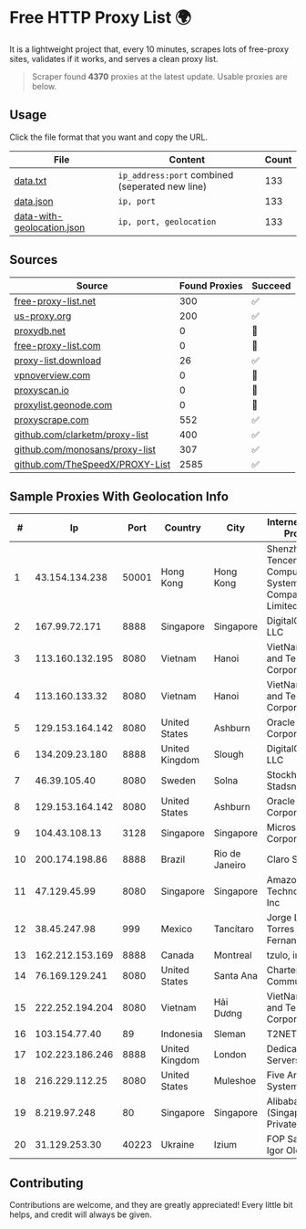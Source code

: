 
# Free HTTP Proxy List 🌍

It is a lightweight project that, every 10 minutes, scrapes lots of free-proxy sites, validates if it works, and serves a clean proxy list.


> Scraper found **4370** proxies at the latest update. Usable proxies are below.

## Usage

Click the file format that you want and copy the URL.


|File|Content|Count|
|----|-------|-----|
|[data.txt](https://raw.githubusercontent.com/themiralay/Proxy-List-World/master/data.txt)|`ip_address:port` combined (seperated new line)|133|
|[data.json](https://raw.githubusercontent.com/themiralay/Proxy-List-World/master/data.json)|`ip, port`|133|
|[data-with-geolocation.json](https://raw.githubusercontent.com/themiralay/Proxy-List-World/master/data-with-geolocation.json)|`ip, port, geolocation`|133|

## Sources

|Source|Found Proxies|Succeed|
|------|-------------|-------|
|[free-proxy-list.net](https://free-proxy-list.net)|300|✅|
|[us-proxy.org](https://www.us-proxy.org)|200|✅|
|[proxydb.net](http://proxydb.net)|0|🚫|
|[free-proxy-list.com](https://free-proxy-list.com/?page=&port=&type%5B%5D=http&type%5B%5D=https&up_time=0&search=Search)|0|🚫|
|[proxy-list.download](https://www.proxy-list.download/HTTP)|26|✅|
|[vpnoverview.com](https://vpnoverview.com/privacy/anonymous-browsing/free-proxy-servers)|0|🚫|
|[proxyscan.io](https://www.proxyscan.io)|0|🚫|
|[proxylist.geonode.com](https://proxylist.geonode.com/api/proxy-list?limit=300&page=1&sort_by=lastChecked&sort_type=desc&protocols=http,https)|0|🚫|
|[proxyscrape.com](https://api.proxyscrape.com/v2/?request=displayproxies&protocol=http&timeout=10000&country=all&ssl=all&anonymity=all)|552|✅|
|[github.com/clarketm/proxy-list](https://raw.githubusercontent.com/clarketm/proxy-list/master/proxy-list-raw.txt)|400|✅|
|[github.com/monosans/proxy-list](https://raw.githubusercontent.com/monosans/proxy-list/main/proxies/http.txt)|307|✅|
|[github.com/TheSpeedX/PROXY-List](https://raw.githubusercontent.com/TheSpeedX/PROXY-List/master/http.txt)|2585|✅|


## Sample Proxies With Geolocation Info

|#|Ip|Port|Country|City|Internet Service Provider|
|-|--|----|-------|----|-------------------------|
|1|43.154.134.238|50001|Hong Kong|Hong Kong|Shenzhen Tencent Computer Systems Company Limited|
|2|167.99.72.171|8888|Singapore|Singapore|DigitalOcean, LLC|
|3|113.160.132.195|8080|Vietnam|Hanoi|VietNam Post and Telecom Corporation|
|4|113.160.133.32|8080|Vietnam|Hanoi|VietNam Post and Telecom Corporation|
|5|129.153.164.142|8080|United States|Ashburn|Oracle Corporation|
|6|134.209.23.180|8888|United Kingdom|Slough|DigitalOcean, LLC|
|7|46.39.105.40|8080|Sweden|Solna|Stockholms Stadsnat AB|
|8|129.153.164.142|8080|United States|Ashburn|Oracle Corporation|
|9|104.43.108.13|3128|Singapore|Singapore|Microsoft Corporation|
|10|200.174.198.86|8888|Brazil|Rio de Janeiro|Claro S.A|
|11|47.129.45.99|8080|Singapore|Singapore|Amazon Technologies Inc|
|12|38.45.247.98|999|Mexico|Tancítaro|Jorge Luis Torres Fernandez|
|13|162.212.153.169|8888|Canada|Montreal|tzulo, inc.|
|14|76.169.129.241|8080|United States|Santa Ana|Charter Communications|
|15|222.252.194.204|8080|Vietnam|Hải Dương|VietNam Post and Telecom Corporation|
|16|103.154.77.40|89|Indonesia|Sleman|T2NET|
|17|102.223.186.246|8888|United Kingdom|London|Dedicated Servers|
|18|216.229.112.25|8080|United States|Muleshoe|Five Area Systems, LLC|
|19|8.219.97.248|80|Singapore|Singapore|Alibaba Cloud (Singapore) Private Limited|
|20|31.129.253.30|40223|Ukraine|Izium|FOP Samoilenko Igor Olegovich|



## Contributing

Contributions are welcome, and they are greatly appreciated! Every
little bit helps, and credit will always be given.

